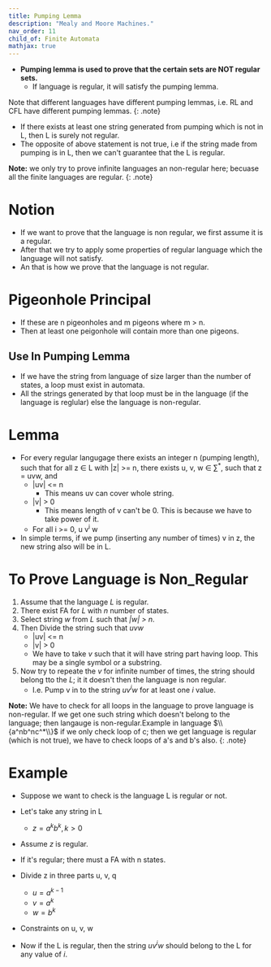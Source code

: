 ```yaml
---
title: Pumping Lemma
description: "Mealy and Moore Machines."
nav_order: 11
child_of: Finite Automata
mathjax: true
---
```


- **Pumping lemma is used to prove that the certain sets are NOT regular sets.**
    - If language is regular, it will satisfy the pumping lemma.

Note that different languages have different pumping lemmas, i.e. RL and CFL have different pumping lemmas.
{: .note}

- If there exists at least one string generated from pumping which is not in L, then L is surely not regular.
- The opposite of above statement is not true, i.e if the string made from pumping is in L, then we can't guarantee that the L is regular.

**Note:** we only try to prove infinite languages an non-regular here; becuase all the finite languages are regular.
{: .note}

# Notion

- If we want to prove that the language is non regular, we first assume it is a regular.
- After that we try to apply some properties of regular language which the language will not satisfy.
- An that is how we prove that the language is not regular.

# Pigeonhole Principal

- If these are n pigeonholes and m pigeons where m > n.
- Then at least one peigonhole will contain more than one pigeons.

## Use In Pumping Lemma

- If we have the string from language of size larger than the number of states, a loop must exist in automata.
- All the strings generated by that loop must be in the language (if the language is reglular) else the language is non-regular.

# Lemma

- For every regular langugage there exists an integer n (pumping length), such that for all z ∈ L with \|z\| >= n, there exists u, v, w ∈ ∑<sup>*</sup>, such that z = uvw, and
    - \|uv\| <= n
        - This means uv can cover whole string.
    - \|v\| > 0
        - This means length of v can't be 0. This is because we have to take power of it.
    - For all i >= 0, u v<sup>i</sup> w
- In simple terms, if we pump (inserting any number of times) v in z, the new string also will be in L.

# To Prove Language is Non_Regular

1. Assume that the language *L* is regular.
2. There exist FA for *L* with *n* number of states.
3. Select string *w* from *L* such that *|w| > n*.
4. Then Divide the string such that *uvw*
    - \|uv\| <= n
    - \|v\| > 0
    - We have to take *v* such that it will have string part having loop. This may be a single symbol or a substring.
5. Now try to repeate the *v* for infinite number of times, the string should belong tto the *L*; it it doesn't then the language is non regular.
    - I.e. Pump v in to the string $uv^iw$ for at least one $i$ value.

**Note:** We have to check for all loops in the language to prove language is non-regular. If we get one such string which doesn't belong to the language; then langauge is non-regular.Example in language $\\{a^nb^nc^*\\}$ if we only check loop of c; then we get language is regular (which is not true), we have to check loops of a's and b's also.
{: .note}



# Example

- Suppose we want to check is the language L is regular or not.
- Let's take any string in L
    - $z = a^kb^k, k > 0$ 
- Assume *z* is regular.
- If it's regular; there must a FA with n states.
- Divide z in three parts u, v, q
    - $u = a^{k-1}$
    - $v = a^k$
    - $w = b^k$
- Constraints on u, v, w
    

- Now if the L is regular, then the string $uv^iw$ should belong to the L for any value of $i$.